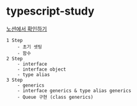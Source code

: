 # typescript-study

[노션에서 확인하기](https://www.notion.so/Javascript-b783c214a3ad468a9e57b2d94ff4520b)

```
1 Step
    - 초기 셋팅
    - 함수
2 Step
    - interface
    - interface object
    - type alias
3 Step
    - generics
    - interface generics & type alias generics
    - Queue 구현 (class generics)
```
